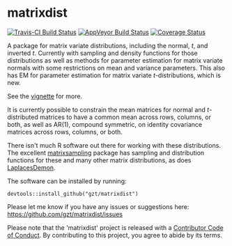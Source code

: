 # matrixdist

 [![Travis-CI Build Status](https://travis-ci.org/gzt/matrixdist.svg?branch=master)](https://travis-ci.org/gzt/matrixdist)
 [![AppVeyor Build Status](https://ci.appveyor.com/api/projects/status/github/gzt/matrixdist?branch=master&svg=true)](https://ci.appveyor.com/project/gzt/matrixdist)
 [![Coverage Status](https://img.shields.io/codecov/c/github/gzt/matrixdist/master.svg)](https://codecov.io/github/gzt/matrixdist?branch=master)

A package for matrix variate distributions, including the normal, *t*, and inverted *t*. 
Currently with sampling and density functions for those distributions as well as methods for 
parameter estimation for matrix variate normals with some restrictions on mean and variance
parameters. This also has EM for parameter estimation for matrix variate *t*-distributions, which is new.

See the [vignette](../vignettes/matrixnormal.html) for more.

It is currently possible to constrain the mean matrices for normal and *t*-distributed matrices to have a common mean across rows, columns, or both, as well as AR(1), compound symmetric, on identity covariance matrices across rows, columns, or both. 


There isn't much R software out there for working with these distributions. The 
excellent [matrixsampling](https://cran.r-project.org/package=matrixsampling) package 
has sampling and distribution functions for these and many other matrix distributions,
as does [LaplacesDemon](https://cran.r-project.org/package=LaplacesDemon).

The software can be installed by running:

    devtools::install_github("gzt/matrixdist")

Please let me know if you have any issues or suggestions here: https://github.com/gzt/matrixdist/issues

Please note that the 'matrixdist' project is released with a [Contributor Code of Conduct](CODE_OF_CONDUCT.md). By contributing to this project, you agree to abide by its terms.

